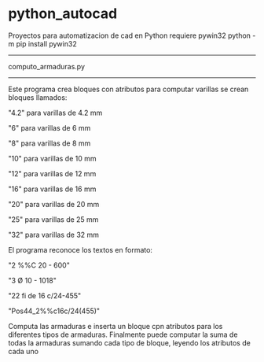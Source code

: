 # python_autocad
Proyectos para automatizacion de cad en Python
requiere pywin32
python -m pip install pywin32
*****************************************************************************************************
computo_armaduras.py
*****************************************************************************************************
Este programa crea bloques con atributos para computar varillas
se crean bloques llamados:

"4.2" para varillas de 4.2 mm

"6" para varillas de 6 mm

"8" para varillas de 8 mm

"10" para varillas de 10 mm

"12" para varillas de 12 mm

"16" para varillas de 16 mm

"20" para varillas de 20 mm

"25" para varillas de 25 mm

"32" para varillas de 32 mm

El programa reconoce los textos en formato:

"2 %%C 20 - 600"

"3 Ø 10 - 1018"

"22 fi de 16 c/24-455"

"Pos44_2%%c16c/24(455)"

Computa las armaduras e inserta un bloque cpn atributos para los diferentes tipos de armaduras.
Finalmente puede computar la suma de todas la armaduras sumando cada tipo de bloque, leyendo los atributos de cada uno

